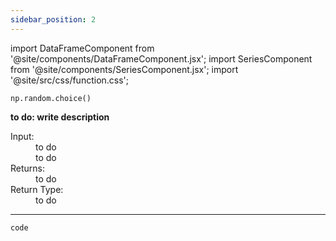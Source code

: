```yaml
---
sidebar_position: 2
---
```


import DataFrameComponent from '@site/components/DataFrameComponent.jsx';
import SeriesComponent from '@site/components/SeriesComponent.jsx';
import '@site/src/css/function.css';

<code>np.random.choice()</code>

<div className='base'>
    <!-- Description -->
    <p><strong>to do: write description</strong></p>
    <dl>
        <!-- Input -->
        <dt className='term'>Input:</dt>
        <dd className='parameter'>to do</dd>
        <dd className='parameter-description'>to do</dd>
        <!-- Returns -->
        <dt className='term'>Returns:</dt>
        <dd>to do</dd>
        <!-- Return Type -->
        <dt className='term'>Return Type:</dt>
        <dd>to do</dd>
    </dl>
</div>

---

```python
code
```


